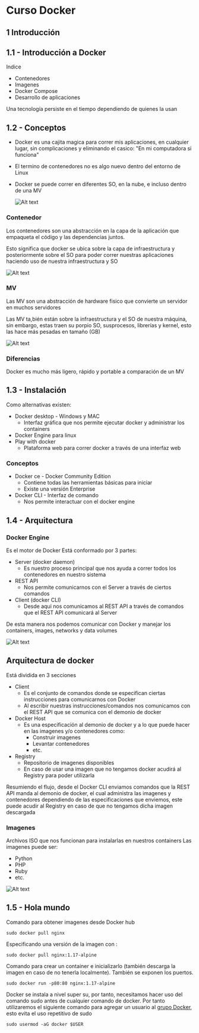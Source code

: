 # Curso Docker

## 1 Introducción

## 1.1 - Introducción a Docker

Indice

- Contenedores
- Imagenes
- Docker Compose
- Desarrollo de aplicaciones

Una tecnología persiste en el tiempo dependiendo de quienes la usan

## 1.2 - Conceptos

- Docker es una cajita magica para correr mis aplicaciones, en cualquier lugar, sin complicaciones y eliminando el casico: "En mi computadora si funciona"
- El termino de contenedores no es algo nuevo dentro del entorno de Linux
- Docker se puede correr en diferentes SO, en la nube, e incluso dentro de una MV

  ![Alt text](image.png)

### Contenedor

Los contenedores son una abstracción en la capa de la aplicación que empaqueta el código y las dependencias juntos.

Esto significa que docker se ubica sobre la capa de infraestructura y posteriormente sobre el SO para poder correr nuestras aplicaciones haciendo uso de nuestra infraestructura y SO

![Alt text](image-1.png)

### MV

Las MV son una abstracción de hardware fisico que convierte un servidor en muchos servidores

Las MV ta,bién están sobre la infraestructura y el SO de nuestra máquina, sin embargo, estas traen su porpio SO, susprocesos, librerías y kernel, esto las hace más pesadas en tamaño (GB)

![Alt text](image-2.png)

### Diferencias

Docker es mucho más ligero, rápido y portable a comparación de un MV

## 1.3 - Instalación

Como alternativas existen:

- Docker desktop - Windows y MAC
  - Interfaz gráfica que nos permite ejecutar docker y administrar los containers
- Docker Engine para linux
- Play with docker
  - Plataforma web para correr docker a través de una interfaz web

### Conceptos

- Docker ce - Docker Community Edition
  - Contiene todas las herramientas básicas para iniciar
  - Existe una versión Enterprise
- Docker CLI - Interfaz de comando
  - Nos permite interactuar con el docker engine

## 1.4 - Arquitectura

### Docker Engine

Es el motor de Docker
Está conformado por 3 partes:

- Server (docker daemon)
  - Es nuestro proceso principal que nos ayuda a correr todos los contenedores en nuestro sistema
- REST API
  - Nos permite comunicarnos con el Server a través de ciertos comandos
- Client (docker CLI)
  - Desde aqui nos comunicamos al REST API a través de comandos que el REST API comunicará al Server

De esta manera nos podemos comunicar con Docker y manejar los containers, images, networks y data volumes

![Alt text](image-3.png)

## Arquitectura de docker

Está dividida en 3 secciones

- Client
  - Es el conjunto de comandos donde se especifican ciertas instrucciones para comunicarnos con Docker
  - Al escribir nuestras instrucciones/comandos nos comunicamos con el REST API que se comunica con el demonio de docker
- Docker Host
  - Es una especificación al demonio de docker y a lo que puede hacer en las imagenes y/o contenedores como:
    - Construir imagenes
    - Levantar contenedores
    - etc.
- Registry
  - Repositorio de imagenes disponibles
  - En caso de usar una imagen que no tengamos docker acudirá al Registry para poder utilizarla

Resumiendo el flujo, desde el Docker CLI enviamos comandos que la REST API manda al demonio de docker, el cual administra las imagenes y contenedores dependiendo de las especificaciones que enviemos, este puede acudir al Registry en caso de que no tengamos dicha imagen descargada

### Imagenes

Archivos ISO que nos funcionan para instalarlas en nuestros containers
Las imagenes puede ser:

- Python
- PHP
- Ruby
- etc.

![Alt text](image-4.png)

## 1.5 - Hola mundo

Comando para obtener imagenes desde Docker hub

```
sudo docker pull nginx
```

Especificando una versión de la imagen con :

```
sudo docker pull nginx:1.17-alpine
```

Comando para crear un container e inicializarlo (también descarga la imagen en caso de no tenerla localmente). También se exponen los puertos.

```
sudo docker run -p80:80 nginx:1.17-alpine
```

Docker se instala a nivel super su, por tanto, necesitamos hacer uso del comando sudo antes de cualquier comando de docker. Por tanto utilizaremos el siguiente comando para agregar un usuario al [grupo Docker](https://docs.docker.com/engine/install/linux-postinstall/), esto evita el uso repetitivo de sudo

```
sudo usermod -aG docker $USER
```
